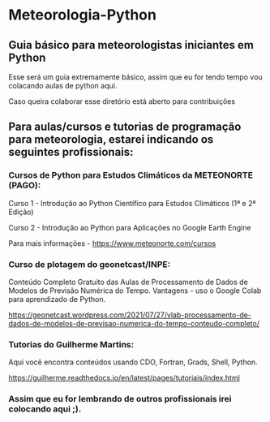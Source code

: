 # Meteorologia-Python

## Guia básico para meteorologistas iniciantes em Python

Esse será um guia extremamente básico, assim que eu for tendo tempo vou colacando aulas de python aqui. 

Caso queira colaborar esse diretório está aberto para contribuições


## Para aulas/cursos e tutorias de programação para meteorologia, estarei indicando os seguintes profissionais:

### Cursos de Python para Estudos Climáticos da METEONORTE (PAGO):

Curso 1 - Introdução ao Python Científico para Estudos Climáticos (1ª e 2ª Edição)

Curso 2 - Introdução ao Python para Aplicações no Google Earth Engine

Para mais informações - https://www.meteonorte.com/cursos

### Curso de plotagem do geonetcast/INPE: 

Conteúdo Completo Gratuito das Aulas de Processamento de Dados de Modelos de Previsão Numérica do Tempo. 
Vantagens - uso o Google Colab para aprendizado de Python. 

https://geonetcast.wordpress.com/2021/07/27/vlab-processamento-de-dados-de-modelos-de-previsao-numerica-do-tempo-conteudo-completo/


### Tutorias do Guilherme Martins:

Aqui você encontra conteúdos usando CDO, Fortran, Grads, Shell, Python. 

https://guilherme.readthedocs.io/en/latest/pages/tutoriais/index.html

### Assim que eu for lembrando de outros profissionais irei colocando aqui ;). 


